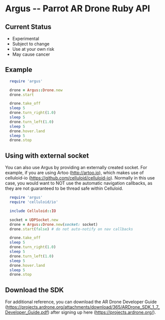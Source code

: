 # Argus -- Parrot AR Drone Ruby API

## Current Status

* Experimental
* Subject to change
* Use at your own risk
* May cause cancer

## Example

```ruby
  require 'argus'

  drone = Argus::Drone.new
  drone.start

  drone.take_off
  sleep 5
  drone.turn_right(1.0)
  sleep 5
  drone.turn_left(1.0)
  sleep 5
  drone.hover.land
  sleep 5
  drone.stop
```

## Using with external socket

You can also use Argus by providing an externally created socket. For example, if you are using Artoo (http://artoo.io), which makes use of celluloid-io (https://github.com/celluloid/celluloid-io). Normally in this use case, you would want to NOT use the automatic navigation callbacks, as they are not guaranteed to be thread safe within Celluloid.

```ruby
  require 'argus'
  require 'celluloid/io'

  include Celluloid::IO

  socket = UDPSocket.new
  drone = Argus::Drone.new(socket: socket)
  drone.start(false) # do not auto-notify on nav callbacks

  drone.take_off
  sleep 5
  drone.turn_right(1.0)
  sleep 5
  drone.turn_left(1.0)
  sleep 5
  drone.hover.land
  sleep 5
  drone.stop
```

## Download the SDK

For additional reference, you can download the AR Drone Developer Guide (https://projects.ardrone.org/attachments/download/365/ARDrone_SDK_1_7_Developer_Guide.pdf) after signing up here (https://projects.ardrone.org/).

